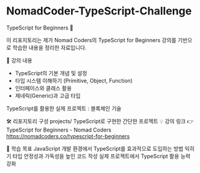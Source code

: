 # NomadCoder-TypeScript-Challenge

TypeScript for Beginners 🌟

이 리포지토리는 제가 Nomad Coders의 TypeScript for Beginners 강의를 기반으로 학습한 내용을 정리한 자료입니다.

📖 강의 내용
- TypeScript의 기본 개념 및 설정
- 타입 시스템 이해하기 (Primitive, Object, Function)
- 인터페이스와 클래스 활용
- 제네릭(Generic)과 고급 타입


TypeScript를 활용한 실제 프로젝트 : 블록체인 기술 

🛠️ 리포지토리 구성
projects/
TypeScript로 구현한 간단한 프로젝트
💡 강의 링크
👉 TypeScript for Beginners - Nomad Coders
https://nomadcoders.co/typescript-for-beginners


🙌 학습 목표
JavaScript 개발 환경에서 TypeScript를 효과적으로 도입하는 방법 익히기
타입 안정성과 가독성을 높인 코드 작성
실제 프로젝트에서 TypeScript 활용 능력 강화
